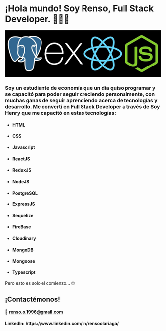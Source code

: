 <h1> ¡Hola mundo! Soy Renso, Full Stack Developer. 👋👨‍💻 </h1>

<img src='image/pern.jpg'></img>

<p>

  <h3> Soy un estudiante de economía que un día quiso programar y se capacitó para poder seguir creciendo personalmente, con muchas ganas de seguir aprendiendo acerca de tecnologías y desarrollo. Me convertí en Full Stack Developer a través de Soy Henry que me capacitó en estas tecnologías: </h3>

<ul>

  <li>
    <h4> HTML </h4>
  </li>
  <li>
    <h4> CSS </h4>
  </li>
  <li>
    <h4> Javascript </h4>
  </li>
  <li>
    <h4> ReactJS </h4>
  </li>
  <li>
    <h4> ReduxJS </h4>
  </li>
  <li> 
    <h4> NodeJS </h4>
  </li>
  <li>
    <h4> PostgreSQL </h4>
  </li>
  <li> 
    <h4> ExpressJS </h4>
  </li>
  <li> 
    <h4> Sequelize </h4>
  </li>
  <li> 
    <h4> FireBase </h4>
  </li>
  <li> 
    <h4> Cloudinary </h4>
  </li>
  <li> 
    <h4> MongoDB </h4>
  </li>
  <li> 
    <h4> Mongoose </h4>
  </li>
  <li> 
    <h4> Typescript </h4>
  </li>

</ul>

Pero esto es solo el comienzo... 🤓


</p>

<h2> ¡Contactémonos! </h2>

<p>


  <a> <h4> 📧 renso.o.1996@gmail.com </h4> </a>

  <h4> LinkedIn:  https://www.linkedin.com/in/rensoolariaga/ </h4>

</p>
